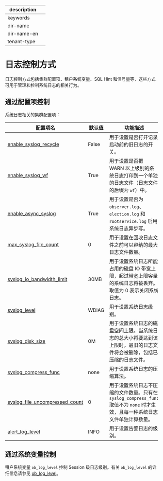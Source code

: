 |description||
|---|---|
|keywords||
|dir-name||
|dir-name-en||
|tenant-type||

# 日志控制方式

日志控制方式包括集群配置项、租户系统变量、SQL Hint 和信号量等，这些方式可用于管理和控制系统日志的相关行为。

## 通过配置项控制

系统日志相关的集群配置项：

| 配置项名                                            | 默认值 | 功能描述                                                            |
|----------------------------------------------------|--------|--------------------------------------------------------------------|
| [enable_syslog_recycle](../../700.reference/800.configuration-items-and-system-variables/100.system-configuration-items/300.cluster-level-configuration-items/9200.enable_syslog_recycle.md) | False |用于设置是否打开记录启动前的旧日志的开关。|
| [enable_syslog_wf](../../700.reference/800.configuration-items-and-system-variables/100.system-configuration-items/300.cluster-level-configuration-items/9300.enable_syslog_wf.md)                       | True  |用于设置是否把 WARN 以上级别的系统日志打印到一个单独的日志文件（日志文件的后缀为 `wf`）中。|
| [enable_async_syslog](../../700.reference/800.configuration-items-and-system-variables/100.system-configuration-items/300.cluster-level-configuration-items/6300.enable_async_syslog.md)                       | True  |用于设置是否为 `observer.log`、`election.log` 和 `rootservice.log` 启用系统日志异步写。|
| [max_syslog_file_count](../../700.reference/800.configuration-items-and-system-variables/100.system-configuration-items/300.cluster-level-configuration-items/13600.max_syslog_file_count.md) | 0     |用于设置在回收日志文件之前可以容纳的最大日志文件数量。|
| [syslog_io_bandwidth_limit](../../700.reference/800.configuration-items-and-system-variables/100.system-configuration-items/300.cluster-level-configuration-items/22700.syslog_io_bandwidth_limit.md) | 30MB  |用于设置系统日志所能占用的磁盘 IO 带宽上限，超过带宽上限容量的系统日志将被丢弃。取值为 0 表示关闭系统日志。 |
| [syslog_level](../../700.reference/800.configuration-items-and-system-variables/100.system-configuration-items/300.cluster-level-configuration-items/22800.syslog_level.md)                       | WDIAG  |用于设置系统日志级别。 |
| [syslog_disk_size](../../700.reference/800.configuration-items-and-system-variables/100.system-configuration-items/300.cluster-level-configuration-items/22500.syslog_disk_size.md)                       | 0M | 用于设置系统日志的磁盘空间上限。当系统日志的总大小将要达到该上限时，最旧的日志文件将会被删除，包括已压缩的日志文件。 |
| [syslog_compress_func](../../700.reference/800.configuration-items-and-system-variables/100.system-configuration-items/300.cluster-level-configuration-items/22400.syslog_compress_func.md)  | none | 用于设置系统日志的压缩算法。 |
| [syslog_file_uncompressed_count](../../700.reference/800.configuration-items-and-system-variables/100.system-configuration-items/300.cluster-level-configuration-items/22600.syslog_file_uncompressed_count.md) | 0 | 用于设置系统日志不压缩的文件数量。只有在 `syslog_compress_func` 取值不为 `none` 时才生效，且每一种系统日志文件单独计算数量。 |
| [alert_log_level](../../700.reference/800.configuration-items-and-system-variables/100.system-configuration-items/300.cluster-level-configuration-items/100.alert_log_level.md) | INFO | 用于设置告警日志的级别。 |

## 通过系统变量控制

租户系统变量 `ob_log_level` 控制 Session 级日志级别。有关 `ob_log_level` 的详细信息请参见 [ob_log_level](../../700.reference/800.configuration-items-and-system-variables/200.system-variable/300.global-system-variable/8000.ob_log_level-global.md)。
